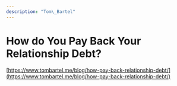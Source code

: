 ```yaml
---
description: "Tom\_Bartel"
---
```


# How do You Pay Back Your Relationship Debt?

[https://www.tombartel.me/blog/how-pay-back-relationship-debt/](https://www.tombartel.me/blog/how-pay-back-relationship-debt/)

